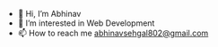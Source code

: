 - 👋 Hi, I’m Abhinav 
- 👀 I’m interested in Web Development
- 📫 How to reach me abhinavsehgal802@gmail.com

<!---
sehgxl/sehgxl is a ✨ special ✨ repository because its `README.md` (this file) appears on your GitHub profile.
You can click the Preview link to take a look at your changes.
--->
